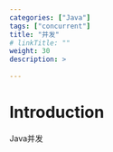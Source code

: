 ```yaml
---
categories: ["Java"] 
tags: ["concurrent"] 
title: "并发"
# linkTitle: ""
weight: 30
description: >
  
---
```


# Introduction
Java并发
